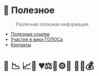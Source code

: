 # 🎯 Полезное

> Различная полезная информация

* [Полезные ссылки](1-introduction/useful_links.md)
* [Участие в вики ГОЛОСа](//1-introduction/uchastie-v-viki-golosa.html)
* [Контакты](//1-introduction/kontakti.html)

# 💯  📉 📈🔪 💔⚖️🎯⚙️📘 🚀📌💰



